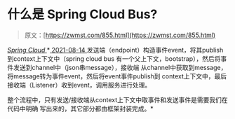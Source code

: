 <!--yml
category: 未分类
date: 0001-01-01 00:00:00
-->

# 什么是 Spring Cloud Bus?

> 原文：[https://zwmst.com/855.html](https://zwmst.com/855.html)

   [ *Spring Cloud* ](https://zwmst.com/spring-cloud)*[ <time datetime="2021-08-14T08:25:29+08:00"> 2021-08-14 </time> ](https://zwmst.com/855.html)  发送端（endpoint）构造事件event，将其publish到context上下文中（spring cloud bus 有一个父上下文，bootstrap），然后将事件发送到channel中（json串message），接收端 从channel中获取到message，将message转为事件event，然后将event事件publish到 context上下文中，最后接收端（Listener）收到event，调用服务进行处理。

整个流程中，只有发送/接收端从context上下文中取事件和发送事件是需要我们在代码中明确 写出来的，其它部分都由框架封装完成。*